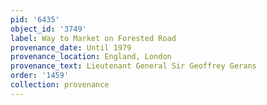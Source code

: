 ```yaml
---
pid: '6435'
object_id: '3749'
label: Way to Market on Forested Road
provenance_date: Until 1979
provenance_location: England, London
provenance_text: Lieutenant General Sir Geoffrey Gerans
order: '1459'
collection: provenance
---
```

